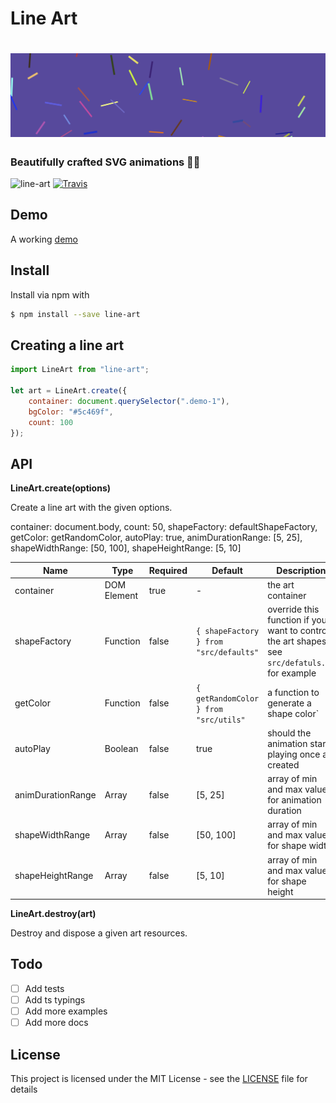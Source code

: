 # Line Art

# <img src='https://raw.githubusercontent.com/uditalias/line-art/master/assets/lineart.png' alt='Line Art' />

### Beautifully crafted SVG animations 👨‍🎨

![line-art](https://img.shields.io/npm/v/line-art.svg?style=flat-square)
[![Travis](https://img.shields.io/travis/uditalias/line-art.svg?style=flat-square)](https://travis-ci.org/uditalias/line-art)


## Demo
A working [demo](https://uditalias.github.io/line-art/)


## Install
Install via npm with
```sh
$ npm install --save line-art
```

## Creating a line art
```javascript
import LineArt from "line-art";

let art = LineArt.create({
    container: document.querySelector(".demo-1"),
    bgColor: "#5c469f",
    count: 100
});
```

## API
**LineArt.create(options)**

Create a line art with the given options.

 container: document.body,
    count: 50,
    shapeFactory: defaultShapeFactory,
    getColor: getRandomColor,
    autoPlay: true,
    animDurationRange: [5, 25],
    shapeWidthRange: [50, 100],
    shapeHeightRange: [5, 10]

| Name | Type | Required | Default | Description |
| - | - | - | - | - |
| container | DOM Element | true | - | the art container |
| shapeFactory | Function | false | `{ shapeFactory } from "src/defaults"` | override this function if you want to control the art shapes, see `src/defatuls.js` for example |
| getColor | Function | false | `{ getRandomColor } from "src/utils"` | a function to generate a shape color` |
| autoPlay | Boolean | false | true | should the animation start playing once art created |
| animDurationRange | Array | false | [5, 25] | array of min and max values for animation duration |
| shapeWidthRange | Array | false | [50, 100] | array of min and max values for shape width |
| shapeHeightRange | Array | false | [5, 10] | array of min and max values for shape height |

**LineArt.destroy(art)**

Destroy and dispose a given art resources.

## Todo

- [ ] Add tests
- [ ] Add ts typings
- [ ] Add more examples
- [ ] Add more docs

## License

This project is licensed under the MIT License - see the [LICENSE](LICENSE) file for details
